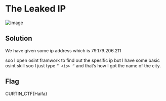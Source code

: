 # The Leaked IP

![image](https://github.com/6E3372/Curtin-Malaysia-CTF-2023/assets/129729880/cad2ce37-ae16-4f9c-9b18-252f7649e19b)

## Solution

We have given some ip address which is 79.179.206.211 

soo I open osint framwork to find out the spesific ip but I have some basic osint skill soo I just type `“ <ip> “` and that’s how I got the name of the city. 

## Flag

CURTIN_CTF{Haifa}
